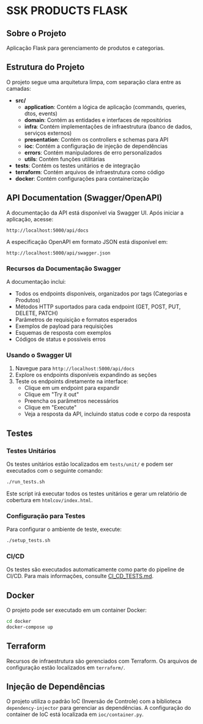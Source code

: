 # SSK PRODUCTS FLASK

## Sobre o Projeto

Aplicação Flask para gerenciamento de produtos e categorias.

## Estrutura do Projeto

O projeto segue uma arquitetura limpa, com separação clara entre as camadas:

- **src/**
  - **application**: Contém a lógica de aplicação (commands, queries, dtos, events)
  - **domain**: Contém as entidades e interfaces de repositórios
  - **infra**: Contém implementações de infraestrutura (banco de dados, serviços externos)
  - **presentation**: Contém os controllers e schemas para API
  - **ioc**: Contém a configuração de injeção de dependências
  - **errors**: Contém manipuladores de erro personalizados
  - **utils**: Contém funções utilitárias
- **tests**: Contém os testes unitários e de integração
- **terraform**: Contém arquivos de infraestrutura como código
- **docker**: Contém configurações para containerização

## API Documentation (Swagger/OpenAPI)

A documentação da API está disponível via Swagger UI. Após iniciar a aplicação, acesse:

```
http://localhost:5000/api/docs
```

A especificação OpenAPI em formato JSON está disponível em:

```
http://localhost:5000/api/swagger.json
```

### Recursos da Documentação Swagger

A documentação inclui:
- Todos os endpoints disponíveis, organizados por tags (Categorias e Produtos)
- Métodos HTTP suportados para cada endpoint (GET, POST, PUT, DELETE, PATCH)
- Parâmetros de requisição e formatos esperados
- Exemplos de payload para requisições
- Esquemas de resposta com exemplos
- Códigos de status e possíveis erros

### Usando o Swagger UI

1. Navegue para `http://localhost:5000/api/docs`
2. Explore os endpoints disponíveis expandindo as seções
3. Teste os endpoints diretamente na interface:
   - Clique em um endpoint para expandir
   - Clique em "Try it out"
   - Preencha os parâmetros necessários
   - Clique em "Execute"
   - Veja a resposta da API, incluindo status code e corpo da resposta

## Testes

### Testes Unitários

Os testes unitários estão localizados em `tests/unit/` e podem ser executados com o seguinte comando:

```bash
./run_tests.sh
```

Este script irá executar todos os testes unitários e gerar um relatório de cobertura em `htmlcov/index.html`.

### Configuração para Testes

Para configurar o ambiente de teste, execute:

```bash
./setup_tests.sh
```

### CI/CD

Os testes são executados automaticamente como parte do pipeline de CI/CD. Para mais informações, consulte [CI_CD_TESTS.md](.github/CI_CD_TESTS.md).

## Docker

O projeto pode ser executado em um container Docker:

```bash
cd docker
docker-compose up
```

## Terraform

Recursos de infraestrutura são gerenciados com Terraform. Os arquivos de configuração estão localizados em `terraform/`.

## Injeção de Dependências

O projeto utiliza o padrão IoC (Inversão de Controle) com a biblioteca `dependency-injector` para gerenciar as dependências. A configuração do container de IoC está localizada em `ioc/container.py`.